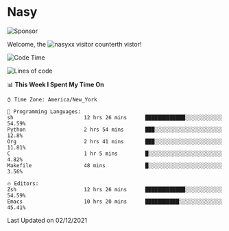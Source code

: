 # Nasy

<!--
<p align="center">
<img height="200" src="https://github-readme-stats.vercel.app/api?username=nasyxx&count_private=true&show_icons=true&theme=dracula&include_all_commits=true"/>
<img height="200" src="https://github-readme-stats.vercel.app/api/top-langs/?username=nasyxx&theme=dracula&hide=html,jupyter+notebook&count_private=true&show_icons=true"/>
</p>

  
----------------
-->

![Sponsor](https://img.shields.io/static/v1.svg?label=Sponsor&message=%E2%9D%A4&logo=GitHub&style=flat&color=pink)
 
Welcome, the ![nasyxx visitor counter](https://count.getloli.com/get/@nasyxx?theme=rule34)th vistor!
 
<!--START_SECTION:waka-->
![Code Time](http://img.shields.io/badge/Code%20Time-1%2C513%20hrs%2016%20mins-blue)

![Lines of code](https://img.shields.io/badge/From%20Hello%20World%20I%27ve%20Written-5%20Million%20lines%20of%20code-blue)

📊 **This Week I Spent My Time On** 

```text
⌚︎ Time Zone: America/New_York

💬 Programming Languages: 
sh                       12 hrs 26 mins      █████████████░░░░░░░░░░░░   54.59% 
Python                   2 hrs 54 mins       ███░░░░░░░░░░░░░░░░░░░░░░   12.8% 
Org                      2 hrs 41 mins       ███░░░░░░░░░░░░░░░░░░░░░░   11.81% 
C                        1 hr 5 mins         █░░░░░░░░░░░░░░░░░░░░░░░░   4.82% 
Makefile                 48 mins             █░░░░░░░░░░░░░░░░░░░░░░░░   3.56%

🔥 Editors: 
Zsh                      12 hrs 26 mins      █████████████░░░░░░░░░░░░   54.59% 
Emacs                    10 hrs 20 mins      ███████████░░░░░░░░░░░░░░   45.41%

```


 Last Updated on 02/12/2021
<!--END_SECTION:waka-->

<!-- ![visitors](https://visitor-badge.laobi.icu/badge?page_id=nasyxx.nasyxx) -->
